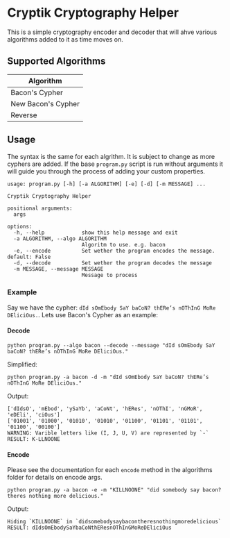 # Cryptik Cryptography Helper

This is a simple cryptography encoder and decoder that will ahve various algorithms added to it as time moves on.

## Supported Algorithms

| Algorithm |
| --------- |
| Bacon's Cypher |
| New Bacon's Cypher |
| Reverse |

## Usage

The syntax is the same for each algrithm. It is subject to change as more cyphers are added. If the base `program.py` script is run without arguments it will guide you through the process of adding your custom properties.

```shell
usage: program.py [-h] [-a ALGORITHM] [-e] [-d] [-m MESSAGE] ...

Cryptik Cryptography Helper

positional arguments:
  args

options:
  -h, --help            show this help message and exit
  -a ALGORITHM, --algo ALGORITHM
                        Algoritm to use. e.g. bacon
  -e, --encode          Set wether the program encodes the message. default: False
  -d, --decode          Set wether the program decodes the message
  -m MESSAGE, --message MESSAGE
                        Message to process
```

### Example

Say we have the cypher: `dId sOmEbody SaY baCoN? thERe’s nOThInG MoRe DEliciOus.`. Lets use Bacon's Cypher as an example:

#### Decode

```shell
python program.py --algo bacon --decode --message "dId sOmEbody SaY baCoN? thERe’s nOThInG MoRe DEliciOus."
```

Simplified:

```shell
python program.py -a bacon -d -m "dId sOmEbody SaY baCoN? thERe’s nOThInG MoRe DEliciOus."
```

Output:

```shell
['dIdsO', 'mEbod', 'ySaYb', 'aCoNt', 'hERes', 'nOThI', 'nGMoR', 'eDEli', 'ciOus']
['01001', '01000', '01010', '01010', '01100', '01101', '01101', '01100', '00100']
WARNING: Varible letters like (I, J, U, V) are represented by `-`
RESULT: K-LLNOONE
```

#### Encode

Please see the documentation for each `encode` method in the algorithms folder for details on encode args.

```shell
python program.py -a bacon -e -m "KILLNOONE" "did somebody say bacon? theres nothing more delicious."
```

Output:

```shell
Hiding `KILLNOONE` in `didsomebodysaybacontheresnothingmoredelicious`
RESULT: dIdsOmEbodySaYbaCoNthEResnOThInGMoReDEliciOus
```
